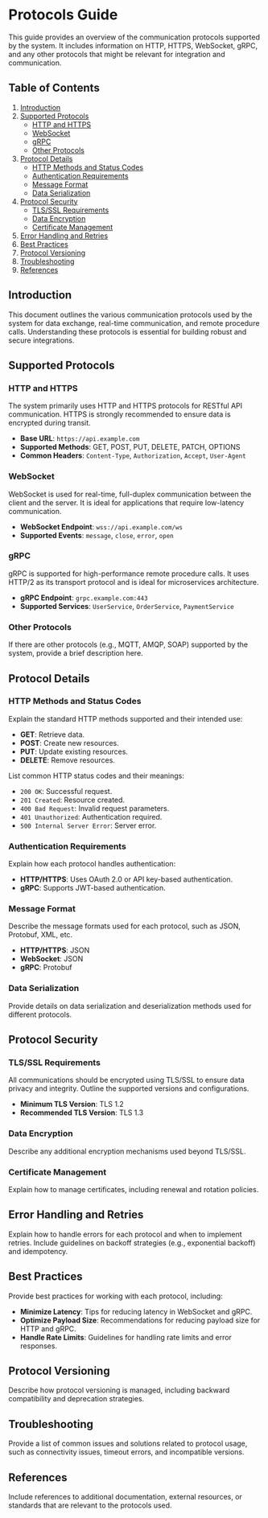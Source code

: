 # Protocols Guide

This guide provides an overview of the communication protocols supported by the system. It includes information on HTTP, HTTPS, WebSocket, gRPC, and any other protocols that might be relevant for integration and communication.

## Table of Contents

1. [Introduction](#introduction)
2. [Supported Protocols](#supported-protocols)
   - [HTTP and HTTPS](#http-and-https)
   - [WebSocket](#websocket)
   - [gRPC](#grpc)
   - [Other Protocols](#other-protocols)
3. [Protocol Details](#protocol-details)
   - [HTTP Methods and Status Codes](#http-methods-and-status-codes)
   - [Authentication Requirements](#authentication-requirements)
   - [Message Format](#message-format)
   - [Data Serialization](#data-serialization)
4. [Protocol Security](#protocol-security)
   - [TLS/SSL Requirements](#tls-ssl-requirements)
   - [Data Encryption](#data-encryption)
   - [Certificate Management](#certificate-management)
5. [Error Handling and Retries](#error-handling-and-retries)
6. [Best Practices](#best-practices)
7. [Protocol Versioning](#protocol-versioning)
8. [Troubleshooting](#troubleshooting)
9. [References](#references)

## Introduction

This document outlines the various communication protocols used by the system for data exchange, real-time communication, and remote procedure calls. Understanding these protocols is essential for building robust and secure integrations.

## Supported Protocols

### HTTP and HTTPS

The system primarily uses HTTP and HTTPS protocols for RESTful API communication. HTTPS is strongly recommended to ensure data is encrypted during transit.

- **Base URL**: `https://api.example.com`
- **Supported Methods**: GET, POST, PUT, DELETE, PATCH, OPTIONS
- **Common Headers**: `Content-Type`, `Authorization`, `Accept`, `User-Agent`

### WebSocket

WebSocket is used for real-time, full-duplex communication between the client and the server. It is ideal for applications that require low-latency communication.

- **WebSocket Endpoint**: `wss://api.example.com/ws`
- **Supported Events**: `message`, `close`, `error`, `open`

### gRPC

gRPC is supported for high-performance remote procedure calls. It uses HTTP/2 as its transport protocol and is ideal for microservices architecture.

- **gRPC Endpoint**: `grpc.example.com:443`
- **Supported Services**: `UserService`, `OrderService`, `PaymentService`

### Other Protocols

If there are other protocols (e.g., MQTT, AMQP, SOAP) supported by the system, provide a brief description here.

## Protocol Details

### HTTP Methods and Status Codes

Explain the standard HTTP methods supported and their intended use:

- **GET**: Retrieve data.
- **POST**: Create new resources.
- **PUT**: Update existing resources.
- **DELETE**: Remove resources.

List common HTTP status codes and their meanings:

- `200 OK`: Successful request.
- `201 Created`: Resource created.
- `400 Bad Request`: Invalid request parameters.
- `401 Unauthorized`: Authentication required.
- `500 Internal Server Error`: Server error.

### Authentication Requirements

Explain how each protocol handles authentication:

- **HTTP/HTTPS**: Uses OAuth 2.0 or API key-based authentication.
- **gRPC**: Supports JWT-based authentication.

### Message Format

Describe the message formats used for each protocol, such as JSON, Protobuf, XML, etc.

- **HTTP/HTTPS**: JSON
- **WebSocket**: JSON
- **gRPC**: Protobuf

### Data Serialization

Provide details on data serialization and deserialization methods used for different protocols.

## Protocol Security

### TLS/SSL Requirements

All communications should be encrypted using TLS/SSL to ensure data privacy and integrity. Outline the supported versions and configurations.

- **Minimum TLS Version**: TLS 1.2
- **Recommended TLS Version**: TLS 1.3

### Data Encryption

Describe any additional encryption mechanisms used beyond TLS/SSL.

### Certificate Management

Explain how to manage certificates, including renewal and rotation policies.

## Error Handling and Retries

Explain how to handle errors for each protocol and when to implement retries. Include guidelines on backoff strategies (e.g., exponential backoff) and idempotency.

## Best Practices

Provide best practices for working with each protocol, including:

- **Minimize Latency**: Tips for reducing latency in WebSocket and gRPC.
- **Optimize Payload Size**: Recommendations for reducing payload size for HTTP and gRPC.
- **Handle Rate Limits**: Guidelines for handling rate limits and error responses.

## Protocol Versioning

Describe how protocol versioning is managed, including backward compatibility and deprecation strategies.

## Troubleshooting

Provide a list of common issues and solutions related to protocol usage, such as connectivity issues, timeout errors, and incompatible versions.

## References

Include references to additional documentation, external resources, or standards that are relevant to the protocols used.

